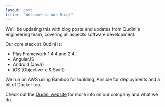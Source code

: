 ```yaml
---
layout: post
title:  "Welcome to our Blog!"
---
```


We'll be updating this with blog posts and updates from Qudini's engineering team, covering all aspects software development.

Our core stack at Qudini is:

- Play Framework 1.4.4 and 2.4
- AngularJS
- Android (Java)
- iOS (Objective-c & Swift)

We run on AWS using Bamboo for building, Ansible for deployments and a bit of Docker too.

Check out the [Qudini website](https://qudini.com) for more info on our company and what we do.
